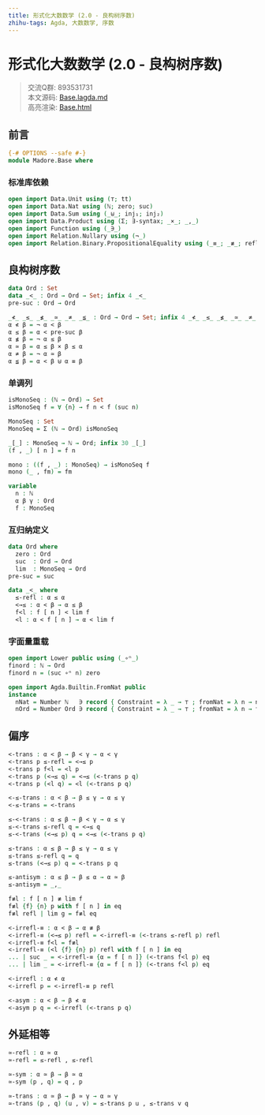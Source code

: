 ```yaml
---
title: 形式化大数数学 (2.0 - 良构树序数)
zhihu-tags: Agda, 大数数学, 序数
---
```


# 形式化大数数学 (2.0 - 良构树序数)

> 交流Q群: 893531731  
> 本文源码: [Base.lagda.md](https://github.com/choukh/agda-googology/blob/main/src/Madore/Base.lagda.md)  
> 高亮渲染: [Base.html](https://choukh.github.io/agda-googology/Madore.Base.html)  

## 前言

```agda
{-# OPTIONS --safe #-}
module Madore.Base where
```

### 标准库依赖

```agda
open import Data.Unit using (⊤; tt)
open import Data.Nat using (ℕ; zero; suc)
open import Data.Sum using (_⊎_; inj₁; inj₂)
open import Data.Product using (Σ; ∃-syntax; _×_; _,_)
open import Function using (_∋_)
open import Relation.Nullary using (¬_)
open import Relation.Binary.PropositionalEquality using (_≡_; _≢_; refl)
```

## 良构树序数

```agda
data Ord : Set
data _<_ : Ord → Ord → Set; infix 4 _<_
pre-suc : Ord → Ord
```

```agda
_≮_ _≤_ _≰_ _≃_ _≄_ _≦_ : Ord → Ord → Set; infix 4 _≮_ _≤_ _≰_ _≃_ _≄_ _≦_
α ≮ β = ¬ α < β
α ≤ β = α < pre-suc β
α ≰ β = ¬ α ≤ β
α ≃ β = α ≤ β × β ≤ α
α ≄ β = ¬ α ≃ β
α ≦ β = α < β ⊎ α ≡ β
```

### 单调列

```agda
isMonoSeq : (ℕ → Ord) → Set
isMonoSeq f = ∀ {n} → f n < f (suc n)

MonoSeq : Set
MonoSeq = Σ (ℕ → Ord) isMonoSeq

_[_] : MonoSeq → ℕ → Ord; infix 30 _[_]
(f , _) [ n ] = f n

mono : ((f , _) : MonoSeq) → isMonoSeq f
mono (_ , fm) = fm
```

```agda
variable
  n : ℕ
  α β γ : Ord
  f : MonoSeq
```

### 互归纳定义

```agda
data Ord where
  zero : Ord
  suc  : Ord → Ord
  lim  : MonoSeq → Ord
pre-suc = suc

data _<_ where
  ≤-refl : α ≤ α
  <→≤ : α < β → α ≤ β
  f<l : f [ n ] < lim f
  <l : α < f [ n ] → α < lim f
```

### 字面量重载

```agda
open import Lower public using (_∘ⁿ_)
finord : ℕ → Ord
finord n = (suc ∘ⁿ n) zero

open import Agda.Builtin.FromNat public
instance
  nNat = Number ℕ   ∋ record { Constraint = λ _ → ⊤ ; fromNat = λ n → n }
  nOrd = Number Ord ∋ record { Constraint = λ _ → ⊤ ; fromNat = λ n → finord n }
```

## 偏序

```agda
<-trans : α < β → β < γ → α < γ
<-trans p ≤-refl = <→≤ p
<-trans p f<l = <l p
<-trans p (<→≤ q) = <→≤ (<-trans p q)
<-trans p (<l q) = <l (<-trans p q)
```

```agda
<-≤-trans : α < β → β ≤ γ → α ≤ γ
<-≤-trans = <-trans

≤-<-trans : α ≤ β → β < γ → α ≤ γ
≤-<-trans ≤-refl q = <→≤ q
≤-<-trans (<→≤ p) q = <→≤ (<-trans p q)

≤-trans : α ≤ β → β ≤ γ → α ≤ γ
≤-trans ≤-refl q = q
≤-trans (<→≤ p) q = <-trans p q
```

```agda
≤-antisym : α ≤ β → β ≤ α → α ≃ β
≤-antisym = _,_
```

```agda
f≢l : f [ n ] ≢ lim f
f≢l {f} {n} p with f [ n ] in eq
f≢l refl | lim g = f≢l eq
```

```agda
<-irrefl-≡ : α < β → α ≢ β
<-irrefl-≡ (<→≤ p) refl = <-irrefl-≡ (<-trans ≤-refl p) refl
<-irrefl-≡ f<l = f≢l
<-irrefl-≡ (<l {f} {n} p) refl with f [ n ] in eq
... | suc _ = <-irrefl-≡ {α = f [ n ]} (<-trans f<l p) eq
... | lim _ = <-irrefl-≡ {α = f [ n ]} (<-trans f<l p) eq
```

```agda
<-irrefl : α ≮ α
<-irrefl p = <-irrefl-≡ p refl

<-asym : α < β → β ≮ α
<-asym p q = <-irrefl (<-trans p q)
```

## 外延相等

```agda
≃-refl : α ≃ α
≃-refl = ≤-refl , ≤-refl

≃-sym : α ≃ β → β ≃ α
≃-sym (p , q) = q , p

≃-trans : α ≃ β → β ≃ γ → α ≃ γ
≃-trans (p , q) (u , v) = ≤-trans p u , ≤-trans v q
```

